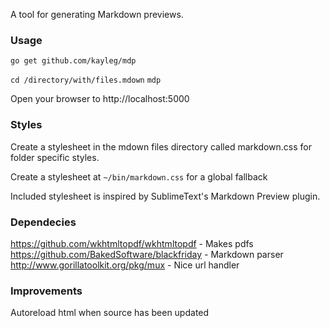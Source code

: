 A tool for generating Markdown previews.

### Usage

`go get github.com/kayleg/mdp`

`cd /directory/with/files.mdown`
`mdp`

Open your browser to http://localhost:5000

### Styles

Create a stylesheet in the mdown files directory called markdown.css for folder
specific styles.

Create a stylesheet at `~/bin/markdown.css` for a global fallback

Included stylesheet is inspired by SublimeText's Markdown Preview plugin.

### Dependecies

https://github.com/wkhtmltopdf/wkhtmltopdf - Makes pdfs
https://github.com/BakedSoftware/blackfriday - Markdown parser
http://www.gorillatoolkit.org/pkg/mux - Nice url handler

### Improvements

Autoreload html when source has been updated

